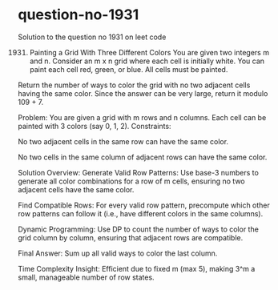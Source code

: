 # question-no-1931
Solution to the question no 1931 on leet code 

1931. Painting a Grid With Three Different Colors
You are given two integers m and n. Consider an m x n grid where each cell is initially white. You can paint each cell red, green, or blue. All cells must be painted.

Return the number of ways to color the grid with no two adjacent cells having the same color. Since the answer can be very large, return it modulo 109 + 7.

Problem:
You are given a grid with m rows and n columns. Each cell can be painted with 3 colors (say 0, 1, 2).
Constraints:

No two adjacent cells in the same row can have the same color.

No two cells in the same column of adjacent rows can have the same color.

Solution Overview:
Generate Valid Row Patterns:
Use base-3 numbers to generate all color combinations for a row of m cells, ensuring no two adjacent cells have the same color.

Find Compatible Rows:
For every valid row pattern, precompute which other row patterns can follow it (i.e., have different colors in the same columns).

Dynamic Programming:
Use DP to count the number of ways to color the grid column by column, ensuring that adjacent rows are compatible.

Final Answer:
Sum up all valid ways to color the last column.

Time Complexity Insight:
Efficient due to fixed m (max 5), making 3^m a small, manageable number of row states.
